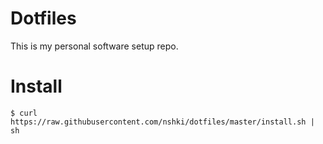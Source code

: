 Dotfiles
========

This is my personal software setup repo.


# Install

```
$ curl https://raw.githubusercontent.com/nshki/dotfiles/master/install.sh | sh
```
